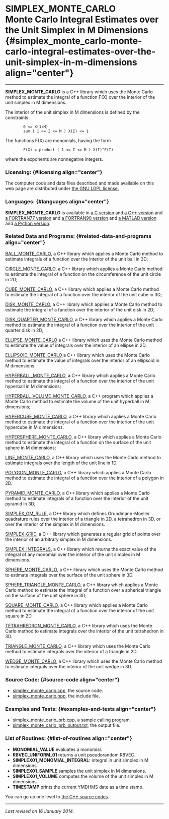 SIMPLEX\_MONTE\_CARLO\
Monte Carlo Integral Estimates over the Unit Simplex in M Dimensions {#simplex_monte_carlo-monte-carlo-integral-estimates-over-the-unit-simplex-in-m-dimensions align="center"}
====================================================================

------------------------------------------------------------------------

**SIMPLEX\_MONTE\_CARLO** is a C++ library which uses the Monte Carlo
method to estimate the integral of a function F(X) over the interior of
the unit simplex in M dimensions.

The interior of the unit simplex in M dimensions is defined by the
constraints:

            0 <= X(1:M)
            sum ( 1 <= I <= M ) X(I) <= 1
          

The functions F(X) are monomials, having the form

            F(X) = product ( 1 <= I <= M ) X(I)^E(I)
          

where the exponents are nonnegative integers.

### Licensing: {#licensing align="center"}

The computer code and data files described and made available on this
web page are distributed under [the GNU LGPL
license.](../../txt/gnu_lgpl.txt)

### Languages: {#languages align="center"}

**SIMPLEX\_MONTE\_CARLO** is available in [a C
version](../../c_src/simplex_monte_carlo/simplex_monte_carlo.md) and
[a C++
version](../../master/simplex_monte_carlo/simplex_monte_carlo.md) and
[a FORTRAN77
version](../../f77_src/simplex_monte_carlo/simplex_monte_carlo.md) and
[a FORTRAN90
version](../../f_src/simplex_monte_carlo/simplex_monte_carlo.md) and
[a MATLAB
version](../../m_src/simplex_monte_carlo/simplex_monte_carlo.md) and
[a Python
version](../../py_src/simplex_monte_carlo/simplex_monte_carlo.md).

### Related Data and Programs: {#related-data-and-programs align="center"}

[BALL\_MONTE\_CARLO](../../master/ball_monte_carlo/ball_monte_carlo.md),
a C++ library which applies a Monte Carlo method to estimate integrals
of a function over the interior of the unit ball in 3D;

[CIRCLE\_MONTE\_CARLO](../../master/circle_monte_carlo/circle_monte_carlo.md),
a C++ library which applies a Monte Carlo method to estimate the
integral of a function on the circumference of the unit circle in 2D;

[CUBE\_MONTE\_CARLO](../../master/cube_monte_carlo/cube_monte_carlo.md),
a C++ library which applies a Monte Carlo method to estimate the
integral of a function over the interior of the unit cube in 3D;

[DISK\_MONTE\_CARLO](../../master/disk_monte_carlo/disk_monte_carlo.md),
a C++ library which applies a Monte Carlo method to estimate the
integral of a function over the interior of the unit disk in 2D;

[DISK\_QUARTER\_MONTE\_CARLO](../../master/disk_quarter_monte_carlo/disk_quarter_monte_carlo.md),
a C++ library which applies a Monte Carlo method to estimate the
integral of a function over the interior of the unit quarter disk in 2D;

[ELLIPSE\_MONTE\_CARLO](../../master/ellipse_monte_carlo/ellipse_monte_carlo.md)
a C++ library which uses the Monte Carlo method to estimate the value of
integrals over the interior of an ellipse in 2D.

[ELLIPSOID\_MONTE\_CARLO](../../master/ellipsoid_monte_carlo/ellipsoid_monte_carlo.md)
a C++ library which uses the Monte Carlo method to estimate the value of
integrals over the interior of an ellipsoid in M dimensions.

[HYPERBALL\_MONTE\_CARLO](../../master/hyperball_monte_carlo/hyperball_monte_carlo.md),
a C++ library which applies a Monte Carlo method to estimate the
integral of a function over the interior of the unit hyperball in M
dimensions;

[HYPERBALL\_VOLUME\_MONTE\_CARLO](../../master/hyperball_volume_monte_carlo/hyperball_volume_monte_carlo.md),
a C++ program which applies a Monte Carlo method to estimate the volume
of the unit hyperball in M dimensions;

[HYPERCUBE\_MONTE\_CARLO](../../master/hypercube_monte_carlo/hypercube_monte_carlo.md),
a C++ library which applies a Monte Carlo method to estimate the
integral of a function over the interior of the unit hypercube in M
dimensions.

[HYPERSPHERE\_MONTE\_CARLO](../../master/hypersphere_monte_carlo/hypersphere_monte_carlo.md),
a C++ library which applies a Monte Carlo method to estimate the
integral of a function on the surface of the unit sphere in M
dimensions;

[LINE\_MONTE\_CARLO](../../master/line_monte_carlo/line_monte_carlo.md),
a C++ library which uses the Monte Carlo method to estimate integrals
over the length of the unit line in 1D.

[POLYGON\_MONTE\_CARLO](../../master/polygon_monte_carlo/polygon_monte_carlo.md),
a C++ library which applies a Monte Carlo method to estimate the
integral of a function over the interior of a polygon in 2D.

[PYRAMID\_MONTE\_CARLO](../../master/pyramid_monte_carlo/pyramid_monte_carlo.md),
a C++ library which applies a Monte Carlo method to estimate integrals
of a function over the interior of the unit pyramid in 3D;

[SIMPLEX\_GM\_RULE](../../master/simplex_gm_rule/simplex_gm_rule.md),
a C++ library which defines Grundmann-Moeller quadrature rules over the
interior of a triangle in 2D, a tetrahedron in 3D, or over the interior
of the simplex in M dimensions.

[SIMPLEX\_GRID](../../master/simplex_grid/simplex_grid.md), a C++
library which generates a regular grid of points over the interior of an
arbitrary simplex in M dimensions.

[SIMPLEX\_INTEGRALS](../../master/simplex_integrals/simplex_integrals.md),
a C++ library which returns the exact value of the integral of any
monomial over the interior of the unit simplex in M dimensions.

[SPHERE\_MONTE\_CARLO](../../master/sphere_monte_carlo/sphere_monte_carlo.md),
a C++ library which uses the Monte Carlo method to estimate integrals
over the surface of the unit sphere in 3D.

[SPHERE\_TRIANGLE\_MONTE\_CARLO](../../master/sphere_triangle_monte_carlo/sphere_triangle_monte_carlo.md),
a C++ library which applies a Monte Carlo method to estimate the
integral of a function over a spherical triangle on the surface of the
unit sphere in 3D;

[SQUARE\_MONTE\_CARLO](../../master/square_monte_carlo/square_monte_carlo.md),
a C++ library which applies a Monte Carlo method to estimate the
integral of a function over the interior of the unit square in 2D.

[TETRAHREDRON\_MONTE\_CARLO](../../master/tetrahedron_monte_carlo/tetrahedron_monte_carlo.md),
a C++ library which uses the Monte Carlo method to estimate integrals
over the interior of the unit tetrahedron in 3D.

[TRIANGLE\_MONTE\_CARLO](../../master/triangle_monte_carlo/triangle_monte_carlo.md),
a C++ library which uses the Monte Carlo method to estimate integrals
over the interior of a triangle in 2D.

[WEDGE\_MONTE\_CARLO](../../master/wedge_monte_carlo/wedge_monte_carlo.md),
a C++ library which uses the Monte Carlo method to estimate integrals
over the interior of the unit wedge in 3D.

### Source Code: {#source-code align="center"}

-   [simplex\_monte\_carlo.cpp](simplex_monte_carlo.cpp), the source
    code.
-   [simplex\_monte\_carlo.hpp](simplex_monte_carlo.hpp), the include
    file.

### Examples and Tests: {#examples-and-tests align="center"}

-   [simplex\_monte\_carlo\_prb.cpp](simplex_monte_carlo_prb.cpp), a
    sample calling program.
-   [simplex\_monte\_carlo\_prb\_output.txt](simplex_monte_carlo_prb_output.txt),
    the output file.

### List of Routines: {#list-of-routines align="center"}

-   **MONOMIAL\_VALUE** evaluates a monomial.
-   **R8VEC\_UNIFORM\_01** returns a unit pseudorandom R8VEC.
-   **SIMPLEX01\_MONOMIAL\_INTEGRAL:** integral in unit simplex in M
    dimensions.
-   **SIMPLEX01\_SAMPLE** samples the unit simplex in M dimensions.
-   **SIMPLEX01\_VOLUME** computes the volume of the unit simplex in M
    dimensions.
-   **TIMESTAMP** prints the current YMDHMS date as a time stamp.

You can go up one level to [the C++ source codes](../cpp_src.md).

------------------------------------------------------------------------

*Last revised on 16 January 2014.*

